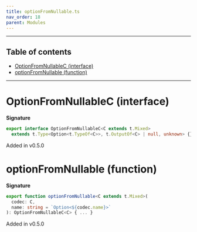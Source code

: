 ```yaml
---
title: optionFromNullable.ts
nav_order: 18
parent: Modules
---
```


---

<h2 class="text-delta">Table of contents</h2>

- [OptionFromNullableC (interface)](#optionfromnullablec-interface)
- [optionFromNullable (function)](#optionfromnullable-function)

---

# OptionFromNullableC (interface)

**Signature**

```ts
export interface OptionFromNullableC<C extends t.Mixed>
  extends t.Type<Option<t.TypeOf<C>>, t.OutputOf<C> | null, unknown> {}
```

Added in v0.5.0

# optionFromNullable (function)

**Signature**

```ts
export function optionFromNullable<C extends t.Mixed>(
  codec: C,
  name: string = `Option<${codec.name}>`
): OptionFromNullableC<C> { ... }
```

Added in v0.5.0
